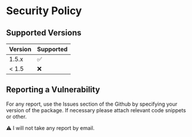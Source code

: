 # Security Policy

## Supported Versions


| Version | Supported          |
| ------- | ------------------ |
| 1.5.x   | :white_check_mark: |
| < 1.5   | :x:                |

## Reporting a Vulnerability

For any report, use the Issues section of the Github by specifying your version of the package. If necessary please attach relevant code snippets or other.

⚠️ I will not take any report by email.
